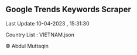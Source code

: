 

## Google Trends Keywords Scraper 
 
Last Update 10-04-2023 , 15:31:30

Country List :
VIETNAM.json



© Abdul Muttaqin 
